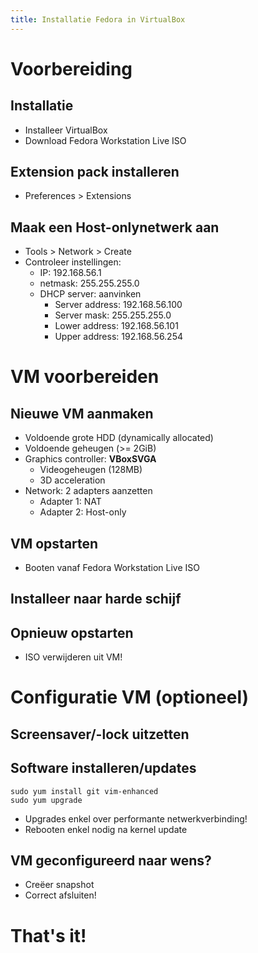 ```yaml
---
title: Installatie Fedora in VirtualBox
---
```


# Voorbereiding

## Installatie

- Installeer VirtualBox
- Download Fedora Workstation Live ISO

## Extension pack installeren

- Preferences > Extensions

## Maak een Host-onlynetwerk aan

- Tools > Network > Create
- Controleer instellingen:
    - IP: 192.168.56.1
    - netmask: 255.255.255.0
    - DHCP server: aanvinken
        - Server address: 192.168.56.100
        - Server mask: 255.255.255.0
        - Lower address: 192.168.56.101
        - Upper address: 192.168.56.254

# VM voorbereiden

## Nieuwe VM aanmaken

- Voldoende grote HDD (dynamically allocated)
- Voldoende geheugen (>= 2GiB)
- Graphics controller: **VBoxSVGA**
    - Videogeheugen (128MB)
    - 3D acceleration
- Network: 2 adapters aanzetten
    - Adapter 1: NAT
    - Adapter 2: Host-only

## VM opstarten

- Booten vanaf Fedora Workstation Live ISO

## Installeer naar harde schijf

## Opnieuw opstarten

- ISO verwijderen uit VM!

# Configuratie VM (optioneel)

## Screensaver/-lock uitzetten

## Software installeren/updates

```console
sudo yum install git vim-enhanced
sudo yum upgrade
```

- Upgrades enkel over performante netwerkverbinding!
- Rebooten enkel nodig na kernel update

## VM geconfigureerd naar wens?

- Creëer snapshot
- Correct afsluiten!

# That's it!
